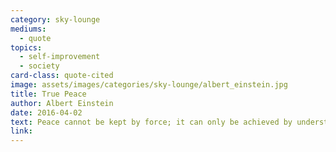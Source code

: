```yaml
---
category: sky-lounge
mediums:
  - quote
topics:
  - self-improvement
  - society
card-class: quote-cited
image: assets/images/categories/sky-lounge/albert_einstein.jpg
title: True Peace
author: Albert Einstein
date: 2016-04-02
text: Peace cannot be kept by force; it can only be achieved by understanding.
link:
---
```

